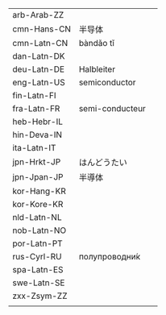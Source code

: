 | | | |
|-|-|-|
| arb-Arab-ZZ |  |  |
| cmn-Hans-CN | 半导体 |  |
| cmn-Latn-CN | bàndǎo tǐ |  |
| dan-Latn-DK |  |  |
| deu-Latn-DE | Halbleiter |  |
| eng-Latn-US | semiconductor |  |
| fin-Latn-FI |  |  |
| fra-Latn-FR | semi-conducteur |  |
| heb-Hebr-IL |  |  |
| hin-Deva-IN |  |  |
| ita-Latn-IT |  |  |
| jpn-Hrkt-JP | はんどうたい |  |
| jpn-Jpan-JP | 半導体 |  |
| kor-Hang-KR |  |  |
| kor-Kore-KR |  |  |
| nld-Latn-NL |  |  |
| nob-Latn-NO |  |  |
| por-Latn-PT |  |  |
| rus-Cyrl-RU | полупроводни́к |  |
| spa-Latn-ES |  |  |
| swe-Latn-SE |  |  |
| zxx-Zsym-ZZ |  |  |
|  |  |  |
